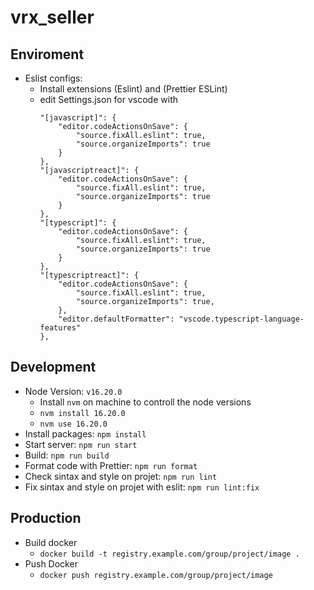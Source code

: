 # vrx_seller

## Enviroment

- Eslist configs:
  - Install extensions (Eslint) and (Prettier ESLint)
  - edit Settings.json for vscode with
    ```
    "[javascript]": {
        "editor.codeActionsOnSave": {
            "source.fixAll.eslint": true,
            "source.organizeImports": true
        }
    },
    "[javascriptreact]": {
        "editor.codeActionsOnSave": {
            "source.fixAll.eslint": true,
            "source.organizeImports": true
        }
    },
    "[typescript]": {
        "editor.codeActionsOnSave": {
            "source.fixAll.eslint": true,
            "source.organizeImports": true
        }
    },
    "[typescriptreact]": {
        "editor.codeActionsOnSave": {
            "source.fixAll.eslint": true,
            "source.organizeImports": true,
        },
        "editor.defaultFormatter": "vscode.typescript-language-features"
    },
    ```

## Development

- Node Version: `v16.20.0`
  - Install `nvm` on machine to controll the node versions
  - `nvm install 16.20.0`
  - `nvm use 16.20.0`
- Install packages:   `npm install`
- Start server: `npm run start`
- Build: `npm run build`
- Format code with Prettier: `npm run format`
- Check sintax and style on projet: `npm run lint`
- Fix sintax and style on projet with eslit: `npm run lint:fix`

## Production

- Build docker
  - `docker build -t registry.example.com/group/project/image .`
- Push Docker
  - `docker push registry.example.com/group/project/image`